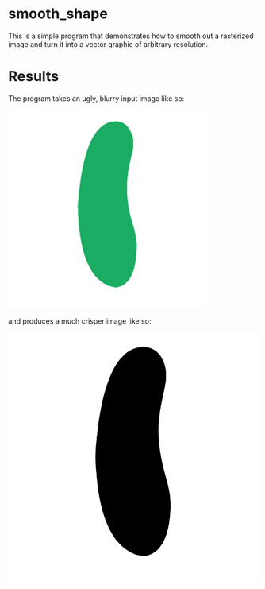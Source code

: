 # smooth_shape

This is a simple program that demonstrates how to smooth out a rasterized image and turn it into a vector graphic of arbitrary resolution.

# Results

The program takes an ugly, blurry input image like so:

![input pickle](input.png)

and produces a much crisper image like so:

![output pickle](output.png)
